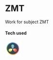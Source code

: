 # ZMT
Work for subject ZMT



#### Tech used

<div>
  <img src="resolve_icon.png" title="HTML5" alt="HTML" width="50" height="50"/>&nbsp;


</div>

